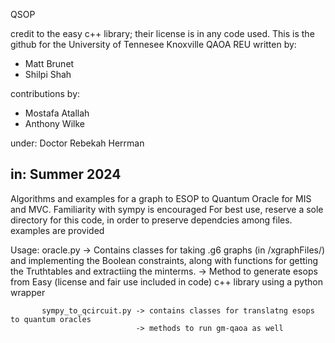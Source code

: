 QSOP 


credit to the easy c++ library; their license is in any code used. 
This is the github for the University of Tennesee Knoxville QAOA REU written by:  
- Matt Brunet
- Shilpi Shah
 
contributions by:
- Mostafa Atallah 
- Anthony Wilke 

under: Doctor Rebekah Herrman 

in: Summer 2024 
-------------------------------------------
Algorithms and examples for a graph to ESOP to Quantum Oracle for MIS and MVC.
Familiarity with sympy is encouraged
For best use, reserve a sole directory for this code, in order to preserve dependcies among files. 
examples are provided

Usage:     oracle.py  -> Contains classes for taking .g6 graphs (in /xgraphFiles/) and implementing the Boolean constraints, along with functions for getting the Truthtables and extractiing the minterms. 
                      -> Method to generate esops from Easy (license and fair use included in code) c++ library using a python wrapper 
           
           sympy_to_qcircuit.py -> contains classes for translatng esops to quantum oracles 
                                -> methods to run gm-qaoa as well 
                                
